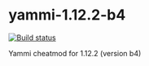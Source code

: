 # yammi-1.12.2-b4
[![Build status](https://ci.appveyor.com/api/projects/status/gu75bh3xoq11kdy7/branch/master?svg=true)](https://ci.appveyor.com/project/Zaxar163/yammi-1-12-2-b4/branch/master)

Yammi cheatmod for 1.12.2 (version b4)
